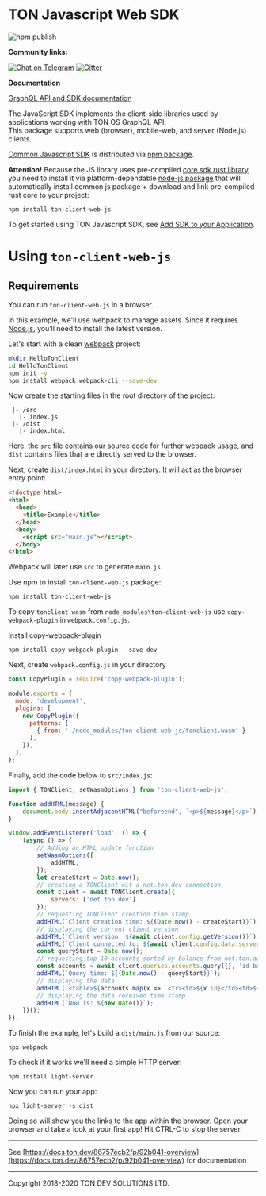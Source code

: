 # TON Javascript Web SDK

![npm publish](https://github.com/tonlabs/ton-client-web-js/workflows/npm%20publish/badge.svg) 

**Community links:**

[![Chat on Telegram](https://img.shields.io/badge/chat-on%20telegram-9cf.svg)](https://t.me/ton_sdk)  [![Gitter](https://badges.gitter.im/ton-sdk/community.svg)](https://gitter.im/ton-sdk/community?utm_source=badge&utm_medium=badge&utm_campaign=pr-badge)

**Documentation**  

[GraphQL API and SDK documentation](https://docs.ton.dev/86757ecb2/p/92b041-overview)

The JavaScript SDK implements the client-side libraries used by applications working with TON OS GraphQL API.  
This package supports web (browser), mobile-web, and server (Node.js) clients. 

[Common Javascript SDK](https://github.com/tonlabs/ton-client-js) is distributed via [npm package](https://www.npmjs.com/package/ton-client-js).


**Attention!** Because the JS library uses pre-compiled [core sdk rust library](https://github.com/tonlabs/TON-SDK), you need to 
install it via platform-dependable [node-js package](https://www.npmjs.com/package/ton-client-js)  that will automatically 
install common js package +  download and link pre-compiled rust core to your project:


```
npm install ton-client-web-js
```

To get started using TON Javascript SDK, see [Add SDK to your Application](https://docs.ton.dev/86757ecb2/p/61b5eb-nodejs).


# Using `ton-client-web-js`

## Requirements

You can run `ton-client-web-js` in a browser.

In this example, we'll use webpack to manage assets. Since it requires [Node.js](nodejs.org), you’ll need to install the latest version.

Let's start with a clean  [webpack](https://webpack.js.org/) project:

```bash
mkdir HelloTonClient
cd HelloTonClient
npm init -y
npm install webpack webpack-cli --save-dev
```

Now create the starting files in the root directory of the project:

```
 |- /src
   |- index.js
 |- /dist
   |- index.html
```

Here, the `src` file contains our source code for further webpack usage, and `dist` contains files that are directly served to the browser.

Next, create `dist/index.html` in your directory. It will act as the browser entry point:

```html
<!doctype html>
<html>
  <head>
    <title>Example</title>
  </head>
  <body>
    <script src="main.js"></script>
  </body>
</html>
```

Webpack will later use `src` to generate `main.js`.

Use npm to install `ton-client-web-js` package:

```
npm install ton-client-web-js
```

To copy `tonclient.wasm` from `node_modules\ton-client-web-js` use `copy-webpack-plugin` in `webpack.config.js`.

Install copy-webpack-plugin
```
npm install copy-webpack-plugin --save-dev
```
Next, create `webpack.config.js` in your directory 
```js
const CopyPlugin = require('copy-webpack-plugin');

module.exports = {
  mode: 'development',
  plugins: [
    new CopyPlugin({
      patterns: [
        { from: './node_modules/ton-client-web-js/tonclient.wasm' }
      ],
    }),
  ],
};
```

Finally, add the code below to `src/index.js`:

```js
import { TONClient, setWasmOptions } from 'ton-client-web-js';

function addHTML(message) {
    document.body.insertAdjacentHTML("beforeend", `<p>${message}</p>`);
}

window.addEventListener('load', () => {
    (async () => {
        // Adding an HTML update function
        setWasmOptions({
            addHTML,
        });
        let createStart = Date.now();
        // creating a TONClient wit a net.ton.dev connection
        const client = await TONClient.create({
            servers: ['net.ton.dev']
        });
        // requesting TONClient creation time stamp
        addHTML(`Client creation time: ${(Date.now() - createStart)}`);
        // displaying the current client version
        addHTML(`Client version: ${await client.config.getVersion()}`);
        addHTML(`Client connected to: ${await client.config.data.servers}`);
        const queryStart = Date.now();
        // requesting top 10 accounts sorted by balance from net.ton.dev/graphql
        const accounts = await client.queries.accounts.query({}, 'id balance', [{path:'balance', direction:'DESC'}], 10);
        addHTML(`Query time: ${(Date.now() - queryStart)}`);
        // displaying the data
        addHTML(`<table>${accounts.map(x => `<tr><td>${x.id}</td><td>${BigInt(x.balance)}</td></tr>`).join('')}</table>`);
        // displaying the data received time stamp
        addHTML(`Now is: ${new Date()}`);
    })();
});
```

To finish the example, let's build a `dist/main.js` from our source:

```
npx webpack
```

To check if it works we'll need a simple HTTP server:

```
npm install light-server
```

Now you can run your app:

```
npx light-server -s dist
```

Doing so will show you the links to the app within the browser.
Open your browser and take a look at your first app!
Hit CTRL-C to stop the server.

---
See [https://docs.ton.dev/86757ecb2/p/92b041-overview](https://docs.ton.dev/86757ecb2/p/92b041-overview) for documentation


---
Copyright 2018-2020 TON DEV SOLUTIONS LTD.
